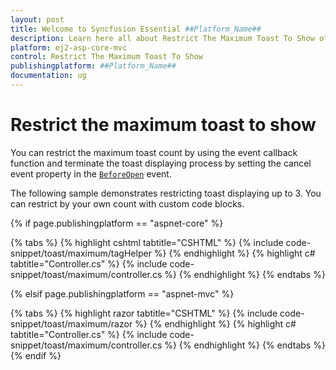 ```yaml
---
layout: post
title: Welcome to Syncfusion Essential ##Platform_Name##
description: Learn here all about Restrict The Maximum Toast To Show of Syncfusion Essential ##Platform_Name## widgets based on HTML5 and jQuery.
platform: ej2-asp-core-mvc
control: Restrict The Maximum Toast To Show
publishingplatform: ##Platform_Name##
documentation: ug
---
```



# Restrict the maximum toast to show

You can restrict the maximum toast count by using the event callback function and terminate the toast displaying process by setting the cancel event property in the [`BeforeOpen`](https://help.syncfusion.com/cr/aspnetcore-js2/Syncfusion.EJ2.Notifications.Toast.html#Syncfusion_EJ2_Notifications_Toast_BeforeOpen) event.

The following sample demonstrates restricting toast displaying up to 3. You can restrict by your own count with custom code blocks.

{% if page.publishingplatform == "aspnet-core" %}

{% tabs %}
{% highlight cshtml tabtitle="CSHTML" %}
{% include code-snippet/toast/maximum/tagHelper %}
{% endhighlight %}
{% highlight c# tabtitle="Controller.cs" %}
{% include code-snippet/toast/maximum/controller.cs %}
{% endhighlight %}
{% endtabs %}

{% elsif page.publishingplatform == "aspnet-mvc" %}

{% tabs %}
{% highlight razor tabtitle="CSHTML" %}
{% include code-snippet/toast/maximum/razor %}
{% endhighlight %}
{% highlight c# tabtitle="Controller.cs" %}
{% include code-snippet/toast/maximum/controller.cs %}
{% endhighlight %}
{% endtabs %}
{% endif %}


